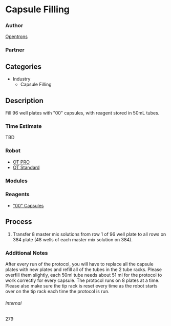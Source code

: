 # Capsule Filling

### Author
[Opentrons](https://opentrons.com/)

### Partner

## Categories
* Industry
	* Capsule Filling


## Description
Fill 96 well plates with "00" capsules, with reagent stored in 50mL tubes.

### Time Estimate
TBD

### Robot
* [OT PRO](https://opentrons.com/ot-one-pro)
* [OT Standard](https://opentrons.com/ot-one-standard)

### Modules

### Reagents
* ["00" Capsules](https://www.capsuline.com/empty-capsule-size-chart/)

## Process
1. Transfer 8 master mix solutions from row 1 of 96 well plate to all rows on 384 plate
(48 wells of each master mix solution on 384).


### Additional Notes
After every run of the protocol, you will have to replace all the capsule plates with new plates and refill all of the tubes in the 2 tube racks. Please overfill them slightly, each 50ml tube needs about 51 ml for the protocol to work correctly for every capsule. The protocol runs on 8 plates at a time. Please also make sure the tip rack is reset every time as the robot starts over on the tip rack each time the protocol is run.

###### Internal
279
